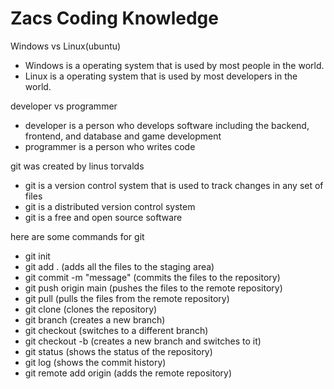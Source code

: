 # Zacs Coding Knowledge

Windows vs Linux(ubuntu)

- Windows is a operating system that is used by most people in the world.
- Linux is a operating system that is used by most developers in the world.

developer vs programmer

- developer is a person who develops software including the backend, frontend, and database and game development
- programmer is a person who writes code

git was created by linus torvalds

- git is a version control system that is used to track changes in any set of files
- git is a distributed version control system
- git is a free and open source software

here are some commands for git

- git init
- git add . (adds all the files to the staging area)
- git commit -m "message" (commits the files to the repository)
- git push origin main (pushes the files to the remote repository)
- git pull (pulls the files from the remote repository)
- git clone (clones the repository)
- git branch (creates a new branch)
- git checkout (switches to a different branch)
- git checkout -b (creates a new branch and switches to it)
- git status (shows the status of the repository)
- git log (shows the commit history)
- git remote add origin (adds the remote repository)


















